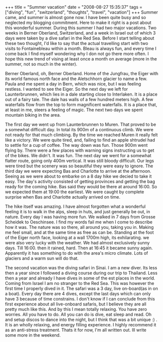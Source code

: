 +++
title = "Summer vacation"
date = "2008-08-27 15:35:37"
tags = ["diving", "fun", "switzerland", "thoughts", "travel", "vacation"]
+++
Summer came, and summer is almost gone now. I have been quite busy and so
neglected my blogging commitment. Here to make it right is a post about this
wonderful summer. During this summer I had two major vacations. Two weeks in
Berner Oberland, Switzerland, and a week in Israel out of which 3 days were
taken by a dive safari in the Red Sea. Before I start telling about these two
thought, I'd like to say that the actual travelling start with two visits to
Fontainebleau within a month. Bleau is always fun, and every time I come back
I find myself wondering why I don not go there more often. I hope this new
trend of vising at least once a month on average (more in the summer, not so
much in the winter).

Berner Oberland, oh, Berner Oberland. Home of the Jungfrau, the Eiger with its
world famous north face and the Aletschhorn glacier to name a few. Paula and
me spent a day in Bern, which was nice, but I was feeling restless. I wanted
to see the Eiger. So the next day we left for Launterbrunnen, which lies in a
dale starting close to Interlaken. It is a place out of a fairy tale. The dale
has walls of a few hundred meters high. A few waterfalls flow from the top to
form magnificent waterfalls. It is a place that, at least in me, steers a
feeling of magic. The next two days we spent mountain biking in the area.

The first day we went up from Launterbrunnen to Muren. That proved to be a
somewhat difficult day. In total its 900m of a continuous climb. We were not
ready for that much climbing. By the time we reached Muren it really felt like
a victory. We were quite tired, and, failing to find an apple shtrudel had to
settle for a cup of coffee. The way down was fun. Those 900m went flying by.
There were a few places with warning signs instructing us to get of the bikes.
We didn't. It was fun. The next day we went for a somewhat flatter route,
going only 400m vertical. It was still bloody difficult. Our legs were tired
but the scenery was so beautiful they were easy to ignore. The third day we
were expecting Bas and Charlotte to arrive at the afternoon. Seeing as we were
about to embarke on a 8 day hike we decied to take it easy. The day's activity
consisted of getting provinces and getting the bag ready for the coming hike.
Bas said they would be there at around 16:00. So we expected them at 19:00 the
earliest. We were caught by complete surprise when Bas and Charlotte actually
arrived on time.

The hike itself was amazing. I have almost forgotten what a wonderful feeling
it is to walk in the alps, sleep in huts, and just generally be out, in
nature. Every day I was having more fun. We walked in 7 days from Grosse
Scheidek to Oeschinsee. I find my words fail me when I come to describe how it
was. The nature was so there, all around you, taking you in. Making me feel
small, and at the same time as free as can be. Standing at the foot of the
Eiger north face, looking at a wall 1700m high, its exhilarating. we were also
very lucky with the weather. We had almost exclusively sunny days. Till 16:00.
then it rained, hard. Then at 16:45 it became sunny again. Apparently it has
something to do with the area's micro climate. Lots of glaciers and a warm sun
will do that.

The second vacation was the diving safari in Sinai. I am a new diver. Its less
then a year since I followed a diving course during our trip to Thailand. Less
then a year and already I have dives in some of the est places in the world.
Coming from Israel I am no stranger to the Red Sea. This was however the first
time I properly dived in it. The safari was a 3 day, live on-board(as in on a
boat). Every day there are 4 dives, except the last days which can only have 3
because of time constrains. I don't know if I can conclude from this first
experience about all live-onboard safaris, but I believe they are all pretty
much like this. And by this I mean totally relaxing. You have zero worries.
All you have to do. All you can do is dive, eat sleep and read. Oh and setup
discos to dance into the night, but I think that was a bit unique :) . It is
an wholly relaxing, and energy filling experience. I highly recommend it as an
anti-stress treatment. Thats it for now, I'm all written out. Ill write some
more in the weekend.

